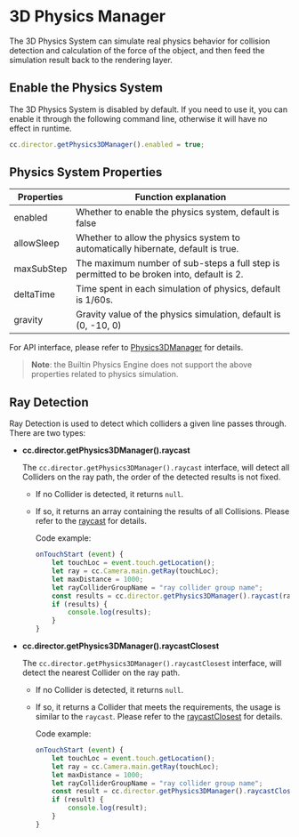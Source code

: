 # 3D Physics Manager

The 3D Physics System can simulate real physics behavior for collision detection and calculation of the force of the object, and then feed the simulation result back to the rendering layer.

## Enable the Physics System

The 3D Physics System is disabled by default. If you need to use it, you can enable it through the following command line, otherwise it will have no effect in runtime.

```javascript
cc.director.getPhysics3DManager().enabled = true;
```

## Physics System Properties

| Properties | Function explanation                                                                         |
| ---------- | -----------                                                                                  |
| enabled    | Whether to enable the physics system, default is false                                      |
| allowSleep | Whether to allow the physics system to automatically hibernate, default is true.            |
| maxSubStep | The maximum number of sub-steps a full step is permitted to be broken into, default is 2.    |
| deltaTime  | Time spent in each simulation of physics, default is 1/60s.                                  |
| gravity    | Gravity value of the physics simulation, default is (0, -10, 0)                             |

For API interface, please refer to [Physics3DManager](../../../api/en/classes/Physics3DManager.html) for details.

> **Note**: the Builtin Physics Engine does not support the above properties related to physics simulation.

## Ray Detection

Ray Detection is used to detect which colliders a given line passes through. There are two types:

- **cc.director.getPhysics3DManager().raycast**

  The `cc.director.getPhysics3DManager().raycast` interface, will detect all Colliders on the ray path, the order of the detected results is not fixed.

  - If no Collider is detected, it returns `null`.
  - If so, it returns an array containing the results of all Collisions. Please refer to the [raycast](../../../api/en/classes/Physics3DManager.html#raycast) for details.

    Code example:

    ```javascript
    onTouchStart (event) {
        let touchLoc = event.touch.getLocation();
        let ray = cc.Camera.main.getRay(touchLoc);
        let maxDistance = 1000;
        let rayColliderGroupName = "ray collider group name";
        const results = cc.director.getPhysics3DManager().raycast(ray, rayColliderGroupName, maxDistance);
        if (results) {
            console.log(results);
        }
    }
    ```

- **cc.director.getPhysics3DManager().raycastClosest**  

  The `cc.director.getPhysics3DManager().raycastClosest` interface, will detect the nearest Collider on the ray path.

  - If no Collider is detected, it returns `null`.
  - If so, it returns a Collider that meets the requirements, the usage is similar to the `raycast`. Please refer to the [raycastClosest](../../../api/en/classes/Physics3DManager.html#raycastclosest) for details.

    Code example:

    ```javascript
    onTouchStart (event) {
        let touchLoc = event.touch.getLocation();
        let ray = cc.Camera.main.getRay(touchLoc);
        let maxDistance = 1000;
        let rayColliderGroupName = "ray collider group name";
        const result = cc.director.getPhysics3DManager().raycastClosest(ray, rayColliderGroupName, maxDistance);
        if (result) {
            console.log(result);
        }
    }
    ```

